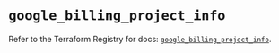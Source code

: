 # `google_billing_project_info`

Refer to the Terraform Registry for docs: [`google_billing_project_info`](https://registry.terraform.io/providers/hashicorp/google/4.85.0/docs/resources/billing_project_info).
